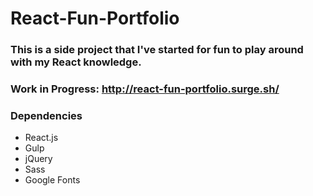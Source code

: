 # React-Fun-Portfolio

### This is a side project that I've started for fun to play around with my React knowledge. 

### Work in Progress: http://react-fun-portfolio.surge.sh/
### Dependencies
* React.js
* Gulp
* jQuery
* Sass
* Google Fonts


